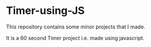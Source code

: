 # Timer-using-JS
This repository contains some minor projects that I made.

It is a 60 second Timer project i.e. made using javascript.
